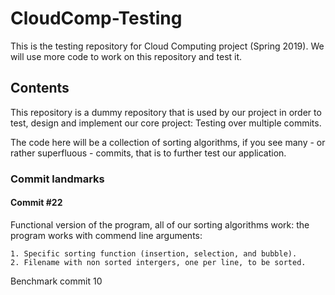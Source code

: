 # CloudComp-Testing

This is the testing repository for Cloud Computing project (Spring 2019). We will use more code to work on this repository and test it.

## Contents

This repository is a dummy repository that is used by our project in order to test, design and implement our core project: Testing over multiple commits.

The code here will be a collection of sorting algorithms, if you see many - or rather superfluous - commits, that is to further test our application.

### Commit landmarks

#### Commit #22

Functional version of the program, all of our sorting algorithms work: the program works with commend line arguments:

    1. Specific sorting function (insertion, selection, and bubble).
    2. Filename with non sorted intergers, one per line, to be sorted.

Benchmark commit 10
